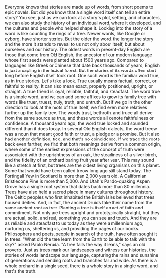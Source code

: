 
Everyone knows that stories
are made up of words,
from short poems
to epic novels.
But did you know
that a single word itself
can tell an entire story?
You see, just as we can look at a story&#39;s plot,
setting,
and characters,
we can also study the history
of an individual word,
where it developed,
and the cultures and people
who helped shape it.
Looking into the story of a word
is like counting the rings of a tree.
Newer words, like Google
or cyborg,
have shorter stories.
But the older the word,
the longer the story
and the more it stands to reveal to us
not only about itself,
but about ourselves and our history.
The oldest words in present-day English
are those that come from Old English,
the ancestor of our modern language
whose first seeds were planted
about 1500 years ago.
Compared to languages like Greek or Chinese
that date back thousands of years,
English is just a sapling in the lexical forest.
But the stories of its words
often start long before English itself took root.
One such word is the familiar word true,
as in true stories.
Let&#39;s take a look.
True usually means factual, correct,
or faithful to reality.
It can also mean exact,
properly positioned,
upright,
or straight.
A true friend is loyal,
reliable,
faithful,
and steadfast.
The word true is a simple word,
and we can add some affixes
to grow its family tree
with words like truer,
truest,
truly,
truth,
and untruth.
But if we go in the other direction
to look at the roots of true itself,
we find even more relatives
further up the family tree.
The words trust,
bethroth,
and truce
all derive from the same source as true,
and these words all denote faithfulness
or confidence.
A thousand years ago,
the word true looked and sounded
different than it does today.
In several Old English dialects,
the word treow was a noun
that meant good faith or trust,
a pledge or a promise.
But it also had another definition,
tree,
and that&#39;s no coincidence.
If we trace the roots back even farther,
we find that both meanings
derive from a common origin,
where some of the earliest expressions
of the concept of truth
were associated with the uprightness of an oak,
the steadiness of a silver birch,
and the fidelity of an orchard baring fruit
year after year.
This may sound like a stretch at first,
but trees are the oldest living organisms
on this planet.
Some that would have been called treow long ago
still stand today.
The Fortingall Yew in Scotland
is more than 2,000 years old.
A Californian Bristlecone Pine
is more than 5,000.
And Utah&#39;s Pando-quaking Aspen Grove
has a single root system
that dates back more than 80 millennia.
Trees have also held a sacred place
in many cultures throughout history.
The Celtic peoples
who first inhabited the British Isles
believed that trees housed deities.
And, in fact, the ancient Druids take their name
from the same ancient root as tree.
Planting a tree is itself an act of faith
and commitment.
Not only are trees upright and prototypically straight,
but they are actual, solid, and real,
something you can see and touch.
And they are as reliable and steadfast to us today
as they were a millennium ago,
nurturing us,
sheltering us,
and providing the pages of our books.
Philosophers and poets,
people in search of the truth,
have often sought it in trees.
&quot;What did the tree learn from the Earth
to be able to talk with the sky?&quot;
asked Pablo Neruda.
&quot;A tree falls the way it leans,&quot;
says an old proverb.
Just as trees mark our landscapes
and witness our histories,
the stories of words landscape our language,
capturing the rains and sunshine of generations
and sending roots and branches far and wide.
As there is a whole orchard in a single seed,
there is a whole story in a single word,
and that&#39;s the truth.
